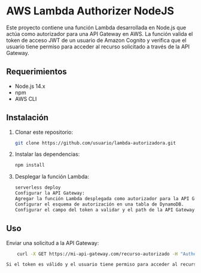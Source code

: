 # AWS Lambda Authorizer NodeJS

Este proyecto contiene una función Lambda desarrollada en Node.js que actúa como autorizador para una API Gateway en AWS. La función valida el token de acceso JWT de un usuario de Amazon Cognito y verifica que el usuario tiene permiso para acceder al recurso solicitado a través de la API Gateway.

## Requerimientos

- Node.js 14.x
- npm
- AWS CLI

## Instalación

1. Clonar este repositorio:
   ```bash
   git clone https://github.com/usuario/lambda-autorizadora.git

2. Instalar las dependencias:
    ```bash
    npm install

3. Desplegar la función Lambda:
    ```bash
    serverless deploy
    Configurar la API Gateway:
    Agregar la función Lambda desplegada como autorizador para la API Gateway en AWS.
    Configurar el esquema de autorización en una tabla de DynamoDB.
    Configurar el campo del token a validar y el path de la API Gateway que requiere autorización.

## Uso

Enviar una solicitud a la API Gateway:
```bash
    curl -X GET https://mi-api-gateway.com/recurso-autorizado -H "Authorization: Bearer {token de acceso JWT}"

Si el token es válido y el usuario tiene permiso para acceder al recurso solicitado, la solicitud será procesada. De lo contrario, se devolverá un error.